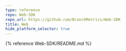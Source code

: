 ```yaml
---
type: reference
repo: Web-SDK
repo_url: https://github.com/BranchMetrics/Web-SDK
title: Web
hide_platform_selector: true
---
```


{% reference Web-SDK/README.md %}
